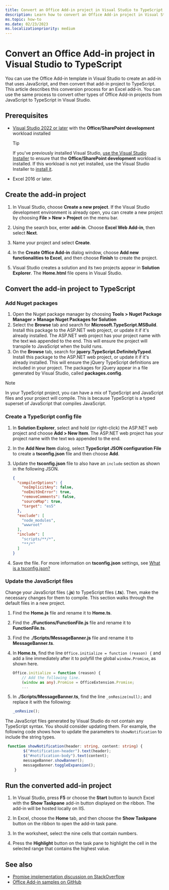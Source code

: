 ```yaml
---
title: Convert an Office Add-in project in Visual Studio to TypeScript
description: Learn how to convert an Office Add-in project in Visual Studio to use TypeScript.
ms.topic: how-to
ms.date: 02/23/2023
ms.localizationpriority: medium
---
```


# Convert an Office Add-in project in Visual Studio to TypeScript

You can use the Office Add-in template in Visual Studio to create an add-in that uses JavaScript, and then convert that add-in project to TypeScript. This article describes this conversion process for an Excel add-in. You can use the same process to convert other types of Office Add-in projects from JavaScript to TypeScript in Visual Studio.

## Prerequisites

- [Visual Studio 2022 or later](https://www.visualstudio.com/vs/) with the **Office/SharePoint development** workload installed

    > [!TIP]
    > If you've previously installed Visual Studio, [use the Visual Studio Installer](/visualstudio/install/modify-visual-studio) to ensure that the **Office/SharePoint development** workload is installed. If this workload is not yet installed, use the Visual Studio Installer to [install it](/visualstudio/install/modify-visual-studio#modify-workloads).

- Excel 2016 or later.

## Create the add-in project

1. In Visual Studio, choose **Create a new project**. If the Visual Studio development environment is already open, you can create a new project by choosing **File > New > Project** on the menu bar.

1. Using the search box, enter **add-in**. Choose **Excel Web Add-in**, then select **Next**.

1. Name your project and select **Create**.

1. In the **Create Office Add-in** dialog window, choose **Add new functionalities to Excel**, and then choose **Finish** to create the project.

1. Visual Studio creates a solution and its two projects appear in **Solution Explorer**. The **Home.html** file opens in Visual Studio.

## Convert the add-in project to TypeScript

### Add Nuget packages

1. Open the Nuget package manager by choosing **Tools > Nuget Package Manager > Manage Nuget Packages for Solution**
1. Select the **Browse** tab and search for **Microsoft.TypeScript.MSBuild**. Install this package to the ASP.NET web project, or update it if it's already installed. The ASP.NET web project has your project name with the text `Web` appended to the end. This will ensure the project will transpile to JavaScript when the build runs.
1. On the **Browse** tab, search for  **jquery.TypeScript.DefinitelyTyped**. Install this package to the ASP.NET web project, or update it if it's already installed. This will ensure the jQuery TypeScript definitions are included in your project. The packages for jQuery appear in a file generated by Visual Studio, called **packages.config**.

> [!NOTE]
> In your TypeScript project, you can have a mix of TypeScript and JavaScript files and your project will compile. This is because TypeScript is a typed superset of JavaScript that compiles JavaScript.

### Create a TypeScript config file

1. In **Solution Explorer**, select and hold (or right-click) the ASP.NET web project and choose **Add > New Item**. The ASP.NET web project has your project name with the text `Web` appended to the end.
1. In the **Add New Item** dialog, select **TypeScript JSON configuration File** to create a **tsconfig.json** file and then choose **Add**.
1. Update the **tsconfig.json** file to also have an `include` section as shown in the following JSON.

    ```json
    {
      "compilerOptions": {
        "noImplicitAny": false,
        "noEmitOnError": true,
        "removeComments": false,
        "sourceMap": true,
        "target": "es5"
      },
      "exclude": [
        "node_modules",
        "wwwroot"
      ],
      "include": [
        "scripts/**/*",
        "**/*"
      ]
    }
    ```

1. Save the file. For more information on **tsconfig.json** settings, see [What is a tsconfig.json?](https://www.typescriptlang.org/docs/handbook/tsconfig-json.html)

### Update the JavaScript files

Change your JavaScript files (**.js**) to TypeScript files (**.ts**). Then, make the necessary changes for them to compile. This section walks through the default files in a new project.

1. Find the **Home.js** file and rename it to **Home.ts**.

1. Find the **./Functions/FunctionFile.js** file and rename it to **FunctionFile.ts**.

1. Find the **./Scripts/MessageBanner.js** file and rename it to **MessageBanner.ts**.

1. In **Home.ts**, find the line `Office.initialize = function (reason) {` and add a line immediately after it to polyfill the global `window.Promise`, as shown here.

    ```TypeScript
    Office.initialize = function (reason) {
        // Add the following line.
        (window as any).Promise = OfficeExtension.Promise;
        ...
    ```

1. In **./Scripts/MessageBanner.ts**, find the line `_onResize(null);` and replace it with the following:

    ```TypeScript
    _onResize();
    ```

The JavaScript files generated by Visual Studio do not contain any TypeScript syntax. You should consider updating them. For example, the following code shows how to update the parameters to `showNotification` to include the string types.

```typescript
 function showNotification(header: string, content: string) {
        $("#notification-header").text(header);
        $("#notification-body").text(content);
        messageBanner.showBanner();
        messageBanner.toggleExpansion();
    }
```

## Run the converted add-in project

1. In Visual Studio, press **F5** or choose the **Start** button to launch Excel with the **Show Taskpane** add-in button displayed on the ribbon. The add-in will be hosted locally on IIS.

1. In Excel, choose the **Home** tab, and then choose the **Show Taskpane** button on the ribbon to open the add-in task pane.

1. In the worksheet, select the nine cells that contain numbers.

1. Press the **Highlight** button on the task pane to highlight the cell in the selected range that contains the highest value.

## See also

- [Promise implementation discussion on StackOverflow](https://stackoverflow.com/questions/44461312/office-addins-file-in-its-typescript-version-doesnt-work)
- [Office Add-in samples on GitHub](https://github.com/OfficeDev/Office-Add-in-samples)
